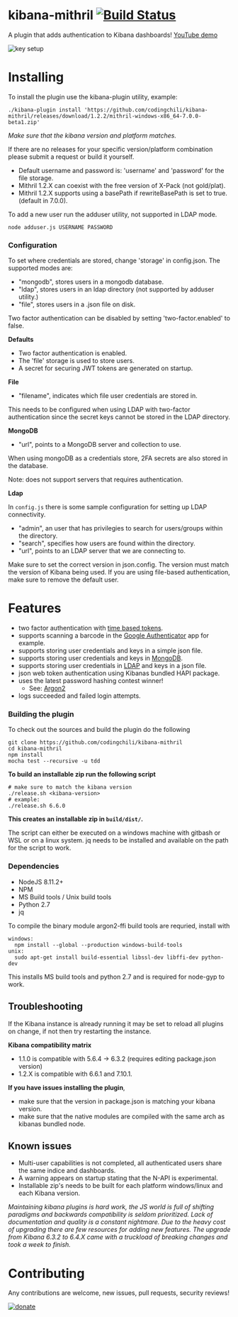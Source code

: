 # kibana-mithril [![Build Status](https://travis-ci.org/codingchili/kibana-mithril.svg?branch=master)](https://travis-ci.org/codingchili/kibana-mithril)
A plugin that adds authentication to Kibana dashboards! [YouTube demo](https://www.youtube.com/watch?v=vvUdpPQhBjk)

![key setup](https://raw.githubusercontent.com/codingchili/kibana-mithril/master/key-setup.png)

# Installing
To install the plugin use the kibana-plugin utility, example:
```console
./kibana-plugin install 'https://github.com/codingchili/kibana-mithril/releases/download/1.2.2/mithril-windows-x86_64-7.0.0-beta1.zip'
```

*Make sure that the kibana version and platform matches.*

If there are no releases for your specific version/platform combination please submit a request or build it yourself.

- Default username and password is: 'username' and 'password' for the file storage.
- Mithril 1.2.X can coexist with the free version of X-Pack (not gold/plat).
- Mithril 1.2.X supports using a basePath if rewriteBasePath is set to true. (default in 7.0.0).

To add a new user run the adduser utility, not supported in LDAP mode.
```console
node adduser.js USERNAME PASSWORD
```

### Configuration

To set where credentials are stored, change 'storage' in config.json. The supported modes are:
- "mongodb", stores users in a mongodb database.
- "ldap", stores users in an ldap directory (not supported by adduser utility.)
- "file", stores users in a .json file on disk.

Two factor authentication can be disabled by setting 'two-factor.enabled' to false.

**Defaults**
- Two factor authentication is enabled.
- The 'file' storage is used to store users.
- A secret for securing JWT tokens are generated on startup.

**File**
- "filename", indicates which file user credentials are stored in.

This needs to be configured when using LDAP with two-factor authentication since the secret keys cannot be stored in the LDAP directory.

**MongoDB**
- "url", points to a MongoDB server and collection to use.

When using mongoDB as a credentials store, 2FA secrets are also stored in the database.

Note: does not support servers that requires authentication.

**Ldap**

In `config.js` there is some sample configuration for setting up LDAP connectivity.

- "admin", an user that has privilegies to search for users/groups within the directory.
- "search", specifies how users are found within the directory.
- "url", points to an LDAP server that we are connecting to.

Make sure to set the correct version in json.config. The version must match the version of Kibana being used.
If you are using file-based authentication, make sure to remove the default user.

# Features
- two factor authentication with [time based tokens](https://en.wikipedia.org/wiki/Time-based_One-time_Password_Algorithm).
- supports scanning a barcode in the [Google Authenticator](https://www.google.se/search?q=Google+authenticator) app for example.
- supports storing user credentials and keys in a simple json file.
- supports storing user credentials and keys in [MongoDB](https://www.mongodb.com/).
- supports storing user credentials in [LDAP](https://en.wikipedia.org/wiki/Lightweight_Directory_Access_Protocol) and keys in a json file.
- json web token authentication using Kibanas bundled HAPI package.
- uses the latest password hashing contest winner!
  - See: [Argon2](https://password-hashing.net/)
- logs succeeded and failed login attempts.

### Building the plugin
To check out the sources and build the plugin do the following
```console
git clone https://github.com/codingchili/kibana-mithril
cd kibana-mithril
npm install
mocha test --recursive -u tdd
```

**To build an installable zip run the following script**
```console
# make sure to match the kibana version
./release.sh <kibana-version>
# example:
./release.sh 6.6.0
```

**This creates an installable zip in `build/dist/`.**

The script can either be executed on a windows machine with gitbash or WSL or on a linux system.
jq needs to be installed and available on the path for the script to work.

### Dependencies

- NodeJS 8.11.2+
- NPM
- MS Build tools / Unix build tools
- Python 2.7
- jq

To compile the binary module argon2-ffi build tools are requried, install with
```console
windows: 
  npm install --global --production windows-build-tools
unix:    
  sudo apt-get install build-essential libssl-dev libffi-dev python-dev
```
This installs MS build tools and python 2.7 and is required for node-gyp to work.

## Troubleshooting
If the Kibana instance is already running it may be set to reload all plugins on change, if not then try restarting the instance.

**Kibana compatibility matrix**
- 1.1.0 is compatible with 5.6.4 -> 6.3.2 (requires editing package.json version)
- 1.2.X is compatible with 6.6.1 and 7.10.1.

**If you have issues installing the plugin**,
- make sure that the version in package.json is matching your kibana version.
- make sure that the native modules are compiled with the same arch as kibanas bundled node.

## Known issues

- Multi-user capabilities is not completed, all authenticated users share the same indice and dashboards.
- A warning appears on startup stating that the N-API is experimental.
- Installable zip's needs to be built for each platform windows/linux and each Kibana version.

*Maintaining kibana plugins is hard work, the JS world is full of shifting paradigms and backwards
compatibility is seldom prioritized. Lack of documentation and quality is a constant nightmare. Due to
the heavy cost of upgrading there are few resources for adding new features. The upgrade from
Kibana 6.3.2 to 6.4.X came with a truckload of breaking changes and took a week to finish.*

# Contributing
Any contributions are welcome, new issues, pull requests, security reviews!

[![donate](https://img.shields.io/badge/donate-%CE%9ETH%20/%20%C9%83TC-ff00cc.svg?style=flat&logo=ethereum)](https://commerce.coinbase.com/checkout/673e693e-be6d-4583-9791-611da87861e3)
